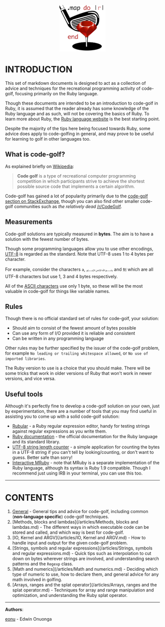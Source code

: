 <p align="center"><img width="150px" src="assets/golf.png"></p>



# INTRODUCTION

This set of markdown documents is designed to act as a collection of advice and techniques for the recreational programming activity of code-golf, focusing primarily on the Ruby language.

Though these documents are intended to be an introduction to code-golf in Ruby, it is assumed that the reader already has some knowledge of the Ruby language and as such, will not be covering the basics of Ruby. To learn more about Ruby, the [Ruby language website](https://www.ruby-lang.org/en/) is the best starting point.

Despite the majority of the tips here being focused towards Ruby, some advice does apply to code-golfing in general, and may prove to be useful for learning to golf in other languages too.

## What is code-golf?

As explained briefly on [Wikipedia](https://en.wikipedia.org/wiki/Code_golf):

>**Code golf** is a type of recreational computer programming competition in which participants strive to achieve the shortest possible source code that implements a certain algorithm.

Code-golf has gained a lot of popularity primarily due to the [code-golf section on StackExchange](https://codegolf.stackexchange.com/), though you can also find other smaller code-golf communities such as *the relatively dead* [/r/CodeGolf](https://www.reddit.com/r/codegolf/).

## Measurements

Code-golf solutions are typically measured in **bytes**. The aim is to have a solution with the fewest number of bytes.

Though some programming languages allow you to use other encodings, [UTF-8](http://www.fileformat.info/info/unicode/utf8.htm) is regarded as the standard. Note that UTF-8 uses 1 to 4 bytes per character. 

For example, consider the characters `a`, `﷽` and `𠜎` which are all UTF-8 characters but use 1, 3 and 4 bytes respectively.

All of the [ASCII characters](http://www.asciitable.com/) use only 1 byte, so these will be the most valuable in code-golf for things like variable names.

## Rules

Though there is no official standard set of rules for code-golf, your solution:

- Should aim to consist of the fewest amount of bytes possible
- Can use any form of I/O provided it is reliable and consistent
- Can be written in any programming language

Other rules may be further specified by the issuer of the code-golf problem, for example `No leading or trailing whitespace allowed`, or `No use of imported libraries`.

The Ruby version to use is a choice that you should make. There will be some tricks that work in older versions of Ruby that won't work in newer versions, and vice versa.

## Useful tools

Although it's perfectly fine to develop a code-golf solution on your own, just by experimentation, there are a number of tools that you may find useful in assisting you to come up with a solid code-golf solution:

- [Rubular](http://rubular.com/) - a Ruby regular expression editor, handy for testing strings against regular expressions as you write them.
- [Ruby documentation](http://ruby-doc.org/) - the official documentation for the Ruby language and its standard library.
- [UTF-8 string length counter](https://mothereff.in/byte-counter) - a simple application for counting the bytes in a UTF-8 string if you can't tell by looking/counting, or don't want to guess. Better safe than sorry!
- [Interactive MRuby]() - note that MRuby is a separate implementation of the Ruby language, although its syntax is Ruby 1.9 compatible. Though I recommend just using IRB in your terminal, you can use this too.

---

# CONTENTS

1. [General](/articles/General.md) - General tips and advice for code-golf, including common (**non-language specific**) code-golf techniques.
2. [Methods, blocks and lambdas](/articles/Methods, blocks and lambdas.md) - The different ways in which executable code can be stored and called, and which way is best for code-golf.
3. [IO, Kernel and ARGV](/articles/IO, Kernel and ARGV.md) - How to handle input and output for the given code-golf problem.
4. [Strings, symbols and regular expressions](/articles/Strings, symbols and regular expressions.md) - Quick tips such as interpolation to cut down on bytes wherever strings are involved, and understanding search patterns and the `Regexp` class.
5. [Math and numerics](/articles/Math and numerics.md) - Deciding which type of numeric to use, how to declare them, and general advice for any math involved in golfing.
6. [Arrays, ranges and the splat operator](/articles/Arrays, ranges and the splat operator.md) - Techniques for array and range manipulation and optimization, and understanding the Ruby splat operator.

---

**Authors**: 

[eonu](https://github.com/eonu) - Edwin Onuonga